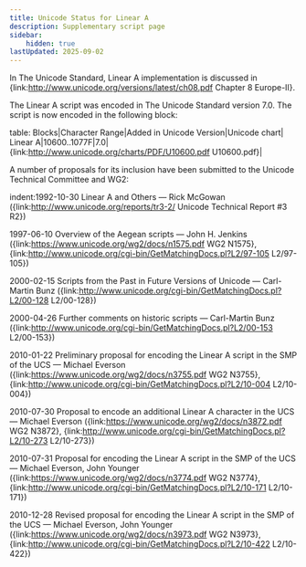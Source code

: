 ```yaml
---
title: Unicode Status for Linear A
description: Supplementary script page
sidebar:
    hidden: true
lastUpdated: 2025-09-02
---
```


In The Unicode Standard, Linear A implementation is discussed in {link:http://www.unicode.org/versions/latest/ch08.pdf Chapter 8 Europe-II}.

[comment]: # (end of intro)

[comment]: # (start of blocks)

The Linear A script was encoded in The Unicode Standard version 7.0. The script is now encoded in the following block:

table:
Blocks|Character Range|Added in Unicode Version|Unicode chart|
Linear A|10600..1077F|7.0|{link:http://www.unicode.org/charts/PDF/U10600.pdf U10600.pdf}|

[comment]: # (end of blocks)

[comment]: # (start of chars)



[comment]: # (end of chars)

[comment]: # (start of rest)

A number of proposals for its inclusion have been submitted to the Unicode Technical Committee and WG2:

indent:1992-10-30 Linear A and Others — Rick McGowan ({link:http://www.unicode.org/reports/tr3-2/ Unicode Technical Report #3 R2})

1997-06-10 Overview of the Aegean scripts — John H. Jenkins ({link:https://www.unicode.org/wg2/docs/n1575.pdf WG2 N1575}, {link:http://www.unicode.org/cgi-bin/GetMatchingDocs.pl?L2/97-105 L2/97-105})

2000-02-15 Scripts from the Past in Future Versions of Unicode — Carl-Martin Bunz ({link:http://www.unicode.org/cgi-bin/GetMatchingDocs.pl?L2/00-128 L2/00-128})

2000-04-26 Further comments on historic scripts — Carl-Martin Bunz ({link:http://www.unicode.org/cgi-bin/GetMatchingDocs.pl?L2/00-153 L2/00-153})

2010-01-22 Preliminary proposal for encoding the Linear A script in the SMP of the UCS — Michael Everson ({link:https://www.unicode.org/wg2/docs/n3755.pdf WG2 N3755}, {link:http://www.unicode.org/cgi-bin/GetMatchingDocs.pl?L2/10-004 L2/10-004})

2010-07-30 Proposal to encode an additional Linear A character in the UCS — Michael Everson ({link:https://www.unicode.org/wg2/docs/n3872.pdf WG2 N3872}, {link:http://www.unicode.org/cgi-bin/GetMatchingDocs.pl?L2/10-273 L2/10-273})

2010-07-31 Proposal for encoding the Linear A script in the SMP of the UCS — Michael Everson, John Younger ({link:https://www.unicode.org/wg2/docs/n3774.pdf WG2 N3774}, {link:http://www.unicode.org/cgi-bin/GetMatchingDocs.pl?L2/10-171 L2/10-171})

2010-12-28 Revised proposal for encoding the Linear A script in the SMP of the UCS — Michael Everson, John Younger        ({link:https://www.unicode.org/wg2/docs/n3973.pdf WG2 N3973}, {link:http://www.unicode.org/cgi-bin/GetMatchingDocs.pl?L2/10-422 L2/10-422})
